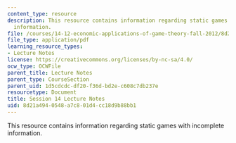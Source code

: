 ```yaml
---
content_type: resource
description: This resource contains information regarding static games with incomplete
  information.
file: /courses/14-12-economic-applications-of-game-theory-fall-2012/8d21a4940548a7c801d4cc18d9b88bb1_MIT14_12F12_chapter14.pdf
file_type: application/pdf
learning_resource_types:
- Lecture Notes
license: https://creativecommons.org/licenses/by-nc-sa/4.0/
ocw_type: OCWFile
parent_title: Lecture Notes
parent_type: CourseSection
parent_uid: 1d5cdcdc-df20-f36d-bd2e-c608c7db237e
resourcetype: Document
title: Session 14 Lecture Notes
uid: 8d21a494-0548-a7c8-01d4-cc18d9b88bb1
---
```

This resource contains information regarding static games with incomplete information.